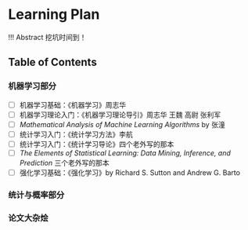# Learning Plan

!!! Abstract 
    挖坑时间到！

## Table of Contents

### 机器学习部分

- [ ] 机器学习基础：《机器学习》周志华
- [ ] 机器学习理论入门：《机器学习理论导引》周志华 王魏 高尉 张利军
- [ ] *Mathematical Analysis of Machine Learning Algorithms* by 张潼
- [ ] 统计学习入门：《统计学习方法》李航
- [ ] 统计学习入门：《统计学习导论》四个老外写的那本
- [ ] *The Elements of Statistical Learning: Data Mining, Inference, and Prediction* 三个老外写的那本
- [ ] 强化学习基础：《强化学习》by Richard S. Sutton and Andrew G. Barto

### 统计与概率部分


### 论文大杂烩
